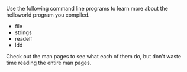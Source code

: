 Use the following command line programs to learn more  about the helloworld program you compiled. 

* file
* strings
* readelf
* ldd

Check out the man pages to see what each of them do, but don't waste time reading the entire man pages.
